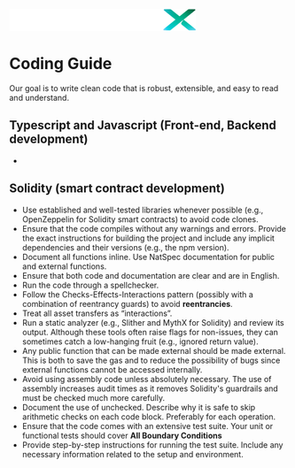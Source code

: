 ![image](./img/LiquidXLogo.png)
# Coding Guide
Our goal is to write clean code that is robust, extensible, and easy to read and understand.

## Typescript and Javascript (Front-end, Backend development)
- 

## Solidity (smart contract development)
- Use established and well-tested libraries whenever possible (e.g., OpenZeppelin for Solidity smart contracts) to avoid code clones.
- Ensure that the code compiles without any warnings and errors. Provide the exact instructions for building the project and include any implicit dependencies and their versions (e.g., the npm version).
- Document all functions inline. Use NatSpec documentation for public and external functions.
- Ensure that both code and documentation are clear and are in English.
- Run the code through a spellchecker.
- Follow the Checks-Effects-Interactions pattern (possibly with a combination of reentrancy guards) to avoid __reentrancies__. 
- Treat all asset transfers as “interactions”.
- Run a static analyzer (e.g., Slither and MythX for Solidity) and review its output. Although these tools often raise flags for non-issues, they can sometimes catch a low-hanging fruit (e.g., ignored return value).
- Any public function that can be made external should be made external. This is both to save the gas and to reduce the possibility of bugs since external functions cannot be accessed internally.
- Avoid using assembly code unless absolutely necessary. The use of assembly increases audit times as it removes Solidity's guardrails and must be checked much more carefully.
- Document the use of unchecked. Describe why it is safe to skip arithmetic checks on each code block. Preferably for each operation.
- Ensure that the code comes with an extensive test suite. Your unit or functional tests should cover __All Boundary Conditions__
- Provide step-by-step instructions for running the test suite. Include any necessary information related to the setup and environment.

